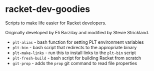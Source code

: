 racket-dev-goodies
==================

Scripts to make life easier for Racket developers.

Originally developed by Eli Barzilay and modified by Stevie Strickland.

  * `plt-alias` - bash function for setting PLT environment variables
  * `plt-bin` - bash script that redirects to the appropriate binary
  * `plt-make-links` - run this to install links to the `plt-bin` script
  * `plt-fresh-build` - bash script for building Racket from scratch
  * `git-prop` - adds the `prop` git command to read file properties
